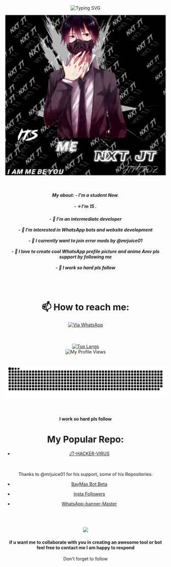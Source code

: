 <div align="center">
    <img
        src="https://readme-typing-svg.herokuapp.com?font=GlossAndBloom&size=30&duration=4997&color=993300&background=FF673200&center=true&vCenter=true&lines=Hey+Bro+Its+me+Timmy+;Nice+To+Meet+;You+;Follow+my+github"
            alt="Typing SVG"
        />


<a href="https://bio.link/timifres"><img align='centre' src='20230122_113239.jpg' width='700"'> </a>


<br/>
<h5> My about:
-  I’m a student Now.
<br>
<br>
- ⭐  I'm 15 .
<br>
<br>
- 🌱 I’m an intermediate developer
<br>
<br>
- 🌱 I’m interested in WhatsApp bots and website development 
<br>
<br>
- 🌱 I currently want to join error mods by @mrjuice01 
<br>
<br>
- 🌱 I love to create cool WhatsApp profile picture and anime Amv pls support by following me
<br>
<br>
- 🌱 I work so hard pls follow
</h5>
<br>
<br>

# 📫 How to reach me:
[![Via WhatsApp](https://img.shields.io/badge/WhatsApp-25D366?style=for-the-badge&logo=whatsapp&logoColor=blue)](https://wa.me/2348050261876?text=Hi%20I%20Am%20From%20GitHub%20☺️ )
<br>
<br>
<br>
<br>
[![Top Langs](https://github-readme-stats.vercel.app/api/top-langs/?username=mrjuice01&layout=compact)](https://github.com/mrjuice01/github-readme-stats)<br>
![My Profile Views](https://gpvc.arturio.dev/mrjuice01)
<br>
<br>
<p align="center">
<img src="https://github.com/Platane/snk/raw/output/github-contribution-grid-snake.svg" alt="nz" width="700"/>
</p>
<br>

#### I work so hard pls follow 

# My Popular Repo:

-   [JT-HACKER-VIRUS](https://github.com/Timmydudew/JT-Hacker-Virus)
<br>
<br>
 Thanks to @mrjuice01 for his support, some of his Repositories:

-   [BayMax Bot Beta](https://github.com/mrjuice01/BayMax-bot-Beta)

-   [Insta Followers](https://github.com/mrjuice01/insfollow)

-   [WhatsApp-banner-Master](https://github.com/mrjuice01/Whatsapp-Bann-Master)

<br>
<br>
<br>


<div align="center">
    <img
        src="https://readme-typing-svg.herokuapp.com?font=GlossAndBloom&size=30&duration=4997&color=993300&background=FF673200&center=true&vCenter=true&lines=Thanks+for+your+visit;+Bye+Have+a+good+Day;+please+follow+me;"
#### If you have any queries or suggestions then you can contact me i will be happy to respond. 
<br>

#### if u want me to collaborate with you in creating an awesome tool or bot feel free to contact me I am happy to respond 





Don't forget to follow 
